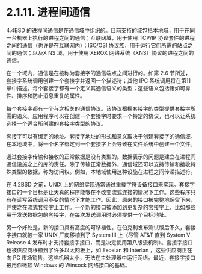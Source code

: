 # 2.1.11. 进程间通信

4.4BSD 的进程间通信是在通信域中组织的。目前支持的域包括本地域，用于在同一台机器上执行的进程之间的通信；互联网域，用于使用 TCP/IP 协议套件的进程之间的通信（也许是在互联网内）；ISO/OSI 协议族，用于运行它们所需的站点之间的通信；以及X NS 域，用于使用 XEROX 网络系统（XNS）协议的进程之间的通信。

在一个域内，通信是在被称为套接字的通信端点之间进行的。如第 2.6 节所述，套接字系统调用创建一个套接字并返回一个描述符；其他 IPC 系统调用将在第11章中描述。每个套接字都有一个定义其通信语义的类型；这些语义包括诸如可靠性、排序和防止消息重复的属性。

每个套接字都有一个与之相关的通信协议。该协议根据套接字的类型提供套接字所需的语义。应用程序可以在创建一个套接字时要求一个特定的协议，也可以让系统选择一个适合所创建的套接字类型的协议。

套接字可以有绑定的地址。套接字地址的形式和意义取决于创建套接字的通信域。在本地域中，将一个名字绑定到一个套接字上会导致在文件系统中创建一个文件。

通过套接字传输和接收的正常数据是没有类型的。数据表示的问题是建立在进程间通信设施之上的库的责任。除了传输正常数据外，通信域还可以支持传输和接收特殊类型的数据，称为访问权。例如，本地域使用这种设施在进程之间传递描述符。

在 4.2BSD 之前，UNIX 上的网络实现通常通过重载字符设备接口来实现。套接字接口的一个目标是让天真的程序能够在不改变流式连接的情况下工作。这些程序只有在读写系统调用不变的情况下才能工作。因此，原来的接口被完整地保留下来，并使之在流式套接字上工作。一个新的接口被添加到更复杂的套接字上，比如那些用于发送数据包的套接字，在每次发送调用时必须提供一个目标地址。

另一个好处是，新的接口具有高度的可移植性。在伯克利发布测试版后不久，套接字接口就被一家 UNIX 厂商移植到了 System III 上（尽管 AT&T 直到 System V Release 4 发布时才支持套接字接口，而是决定使用第八版流机制）。套接字接口也被供应商移植到了许多以太网板上，如 Excelan 和 Interlan ，这些供应商正在向 PC 市场销售，这些机器太小，无法在主处理器中运行网络。最近，套接字接口被用作微软 Windows 的 Winsock 网络接口的基础。
